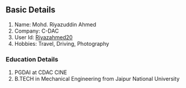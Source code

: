 ## Basic Details
1. Name: Mohd. Riyazuddin Ahmed
1. Company: C-DAC
1. User Id: [Riyazahmed20](https://github.com/Riyazahmed20)
2. Hobbies: Travel, Driving, Photography

### Education Details
1. PGDAI at CDAC CINE
2. B.TECH in Mechanical Engineering from Jaipur National University